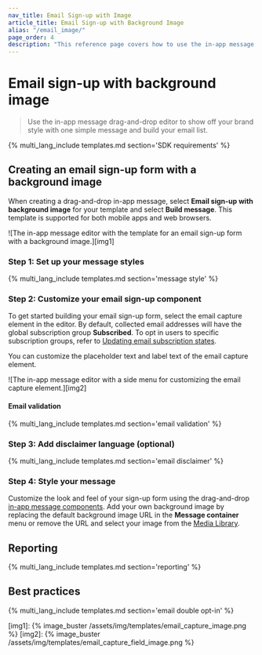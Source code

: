 ```yaml
---
nav_title: Email Sign-up with Image
article_title: Email Sign-up with Background Image
alias: "/email_image/"
page_order: 4
description: "This reference page covers how to use the in-app message drag-and-drop editor to show off your brand style with one simple message and build your email list."
---
```


# Email sign-up with background image

> Use the in-app message drag-and-drop editor to show off your brand style with one simple message and build your email list.

{% multi_lang_include templates.md section='SDK requirements' %}

## Creating an email sign-up form with a background image

When creating a drag-and-drop in-app message, select **Email sign-up with background image** for your template and select **Build message**. This template is supported for both mobile apps and web browsers.

![The in-app message editor with the template for an email sign-up form with a background image.][img1]

### Step 1: Set up your message styles

{% multi_lang_include templates.md section='message style' %}

### Step 2: Customize your email sign-up component

To get started building your email sign-up form, select the email capture element in the editor. By default, collected email addresses will have the global subscription group **Subscribed**. To opt in users to specific subscription groups, refer to [Updating email subscription states]({{site.baseurl}}/user_guide/message_building_by_channel/email/managing_user_subscriptions#updating-email-subscription-states).

You can customize the placeholder text and label text of the email capture element.

![The in-app message editor with a side menu for customizing the email capture element.][img2]

#### Email validation

{% multi_lang_include templates.md section='email validation' %}

### Step 3: Add disclaimer language (optional)

{% multi_lang_include templates.md section='email disclaimer' %}

### Step 4: Style your message

Customize the look and feel of your sign-up form using the drag-and-drop [in-app message components][3]. Add your own background image by replacing the default background image URL in the **Message container** menu or remove the URL and select your image from the [Media Library]({{site.baseurl}}/user_guide/engagement_tools/templates_and_media/media_library/).

## Reporting

{% multi_lang_include templates.md section='reporting' %}

## Best practices

{% multi_lang_include templates.md section='email double opt-in' %}


[img1]: {% image_buster /assets/img/templates/email_capture_image.png %} 
[img2]: {% image_buster /assets/img/templates/email_capture_field_image.png %} 


[3]: {{site.baseurl}}/user_guide/message_building_by_channel/in-app_messages/drag_and_drop/style_settings/#message-components